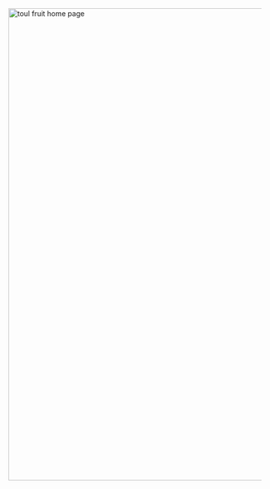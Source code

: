 <img width="941" alt="toul fruit home page" src="https://github.com/user-attachments/assets/fe18c5ee-21b3-49b8-a321-3c2f80e6f887" />
